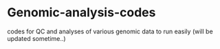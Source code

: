 # Genomic-analysis-codes
codes for QC and analyses of various genomic data to run easily
(will be updated sometime..)
